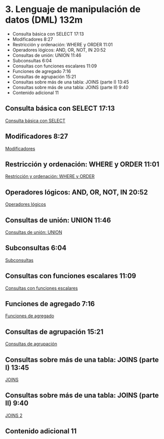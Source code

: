 # 3. Lenguaje de manipulación de datos (DML) 132m
   * Consulta básica con SELECT 17:13 
   * Modificadores 8:27 
   * Restricción y ordenación: WHERE y ORDER 11:01 
   * Operadores lógicos: AND, OR, NOT, IN 20:52 
   * Consultas de unión: UNION 11:46 
   * Subconsultas 6:04 
   * Consultas con funciones escalares 11:09 
   * Funciones de agregado 7:16 
   * Consultas de agrupación 15:21 
   * Consultas sobre más de una tabla: JOINS (parte I) 13:45 
   * Consultas sobre más de una tabla: JOINS (parte II) 9:40 
   * Contenido adicional 11
   
## Consulta básica con SELECT 17:13 

[Consulta básica con SELECT](pdfs/9-consulta-basica-select.pdf)

## Modificadores 8:27 

[Modificadores](pdfs/10-Modificadores.pdf)

## Restricción y ordenación: WHERE y ORDER 11:01 

[Restricción y ordenación: WHERE y ORDER](pdfs/11-restriccion-ordenacion.pdf)

## Operadores lógicos: AND, OR, NOT, IN 20:52 

[Operadores lógicos](pdfs/12-operadores-logicos.pdf)

## Consultas de unión: UNION 11:46 

[Consultas de unión: UNION](pdfs/13-consultas-union.pdf)

## Subconsultas 6:04 

[Subconsultas](pdfs/14-subconsultas.pdf)

## Consultas con funciones escalares 11:09 

[Consultas con funciones escalares](pdfs/15-funciones-escalares.pdf)

## Funciones de agregado 7:16 

[Funciones de agregado](pdfs/16-funciones-agregado.pdf)

## Consultas de agrupación 15:21 

[Consultas de agrupación](pdfs/17-consultas-agrupacion.pdf)

## Consultas sobre más de una tabla: JOINS (parte I) 13:45 

[JOINS](pdfs/18-joins-parte1.pdf)

## Consultas sobre más de una tabla: JOINS (parte II) 9:40 

[JOINS 2](pdfs/19-joins-parte2.pdf)

## Contenido adicional 11   
